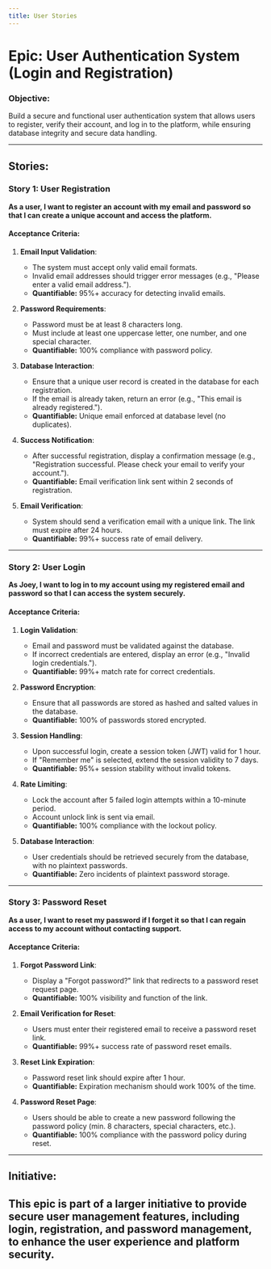 ```yaml
---
title: User Stories
---
```


# Epic: User Authentication System (Login and Registration)

### Objective:

Build a secure and functional user authentication system that allows users to register, verify their account, and log in to the platform, while ensuring database integrity and secure data handling.

---

## Stories:

### Story 1: **User Registration**

**As a user, I want to register an account with my email and password so that I can create a unique account and access the platform.**

#### Acceptance Criteria:

1. **Email Input Validation**:

   - The system must accept only valid email formats.
   - Invalid email addresses should trigger error messages (e.g., "Please enter a valid email address.").
   - **Quantifiable:** 95%+ accuracy for detecting invalid emails.

2. **Password Requirements**:

   - Password must be at least 8 characters long.
   - Must include at least one uppercase letter, one number, and one special character.
   - **Quantifiable:** 100% compliance with password policy.

3. **Database Interaction**:

   - Ensure that a unique user record is created in the database for each registration.
   - If the email is already taken, return an error (e.g., "This email is already registered.").
   - **Quantifiable:** Unique email enforced at database level (no duplicates).

4. **Success Notification**:

   - After successful registration, display a confirmation message (e.g., "Registration successful. Please check your email to verify your account.").
   - **Quantifiable:** Email verification link sent within 2 seconds of registration.

5. **Email Verification**:
   - System should send a verification email with a unique link. The link must expire after 24 hours.
   - **Quantifiable:** 99%+ success rate of email delivery.

---

### Story 2: **User Login**

**As Joey, I want to log in to my account using my registered email and password so that I can access the system securely.**

#### Acceptance Criteria:

1. **Login Validation**:

   - Email and password must be validated against the database.
   - If incorrect credentials are entered, display an error (e.g., "Invalid login credentials.").
   - **Quantifiable:** 99%+ match rate for correct credentials.

2. **Password Encryption**:

   - Ensure that all passwords are stored as hashed and salted values in the database.
   - **Quantifiable:** 100% of passwords stored encrypted.

3. **Session Handling**:

   - Upon successful login, create a session token (JWT) valid for 1 hour.
   - If "Remember me" is selected, extend the session validity to 7 days.
   - **Quantifiable:** 95%+ session stability without invalid tokens.

4. **Rate Limiting**:

   - Lock the account after 5 failed login attempts within a 10-minute period.
   - Account unlock link is sent via email.
   - **Quantifiable:** 100% compliance with the lockout policy.

5. **Database Interaction**:
   - User credentials should be retrieved securely from the database, with no plaintext passwords.
   - **Quantifiable:** Zero incidents of plaintext password storage.

---

### Story 3: **Password Reset**

**As a user, I want to reset my password if I forget it so that I can regain access to my account without contacting support.**

#### Acceptance Criteria:

1. **Forgot Password Link**:

   - Display a "Forgot password?" link that redirects to a password reset request page.
   - **Quantifiable:** 100% visibility and function of the link.

2. **Email Verification for Reset**:

   - Users must enter their registered email to receive a password reset link.
   - **Quantifiable:** 99%+ success rate of password reset emails.

3. **Reset Link Expiration**:

   - Password reset link should expire after 1 hour.
   - **Quantifiable:** Expiration mechanism should work 100% of the time.

4. **Password Reset Page**:
   - Users should be able to create a new password following the password policy (min. 8 characters, special characters, etc.).
   - **Quantifiable:** 100% compliance with the password policy during reset.

---

## Initiative:

## This epic is part of a larger initiative to provide secure user management features, including login, registration, and password management, to enhance the user experience and platform security.
